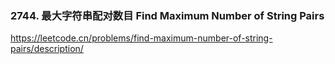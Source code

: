 ### 2744. 最大字符串配对数目 Find Maximum Number of String Pairs
https://leetcode.cn/problems/find-maximum-number-of-string-pairs/description/
